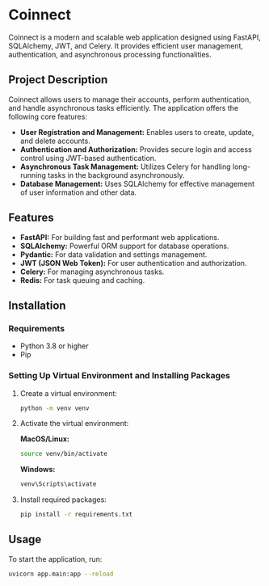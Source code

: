 # Coinnect

Coinnect is a modern and scalable web application designed using FastAPI, SQLAlchemy, JWT, and Celery. It provides efficient user management, authentication, and asynchronous processing functionalities.

## Project Description

Coinnect allows users to manage their accounts, perform authentication, and handle asynchronous tasks efficiently. The application offers the following core features:

- **User Registration and Management:** Enables users to create, update, and delete accounts.
- **Authentication and Authorization:** Provides secure login and access control using JWT-based authentication.
- **Asynchronous Task Management:** Utilizes Celery for handling long-running tasks in the background asynchronously.
- **Database Management:** Uses SQLAlchemy for effective management of user information and other data.

## Features

- **FastAPI:** For building fast and performant web applications.
- **SQLAlchemy:** Powerful ORM support for database operations.
- **Pydantic:** For data validation and settings management.
- **JWT (JSON Web Token):** For user authentication and authorization.
- **Celery:** For managing asynchronous tasks.
- **Redis:** For task queuing and caching.

## Installation

### Requirements

- Python 3.8 or higher
- Pip

### Setting Up Virtual Environment and Installing Packages

1. Create a virtual environment:

    ```bash
    python -m venv venv
    ```

2. Activate the virtual environment:

    **MacOS/Linux:**
    ```bash
    source venv/bin/activate
    ```

    **Windows:**
    ```bash
    venv\Scripts\activate
    ```

3. Install required packages:

    ```bash
    pip install -r requirements.txt
    ```

## Usage

To start the application, run:

```bash
uvicorn app.main:app --reload
